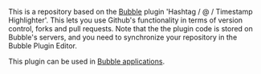 This is a repository based on the [Bubble](https://bubble.io) plugin 'Hashtag / @ / Timestamp Highlighter'. This lets you use Github's functionality in terms of version control, forks and pull requests. Note that the the plugin code is stored on Bubble's servers, and you need to synchronize your repository in the Bubble Plugin Editor. 

 This plugin can be used in [Bubble applications](https://bubble.io).